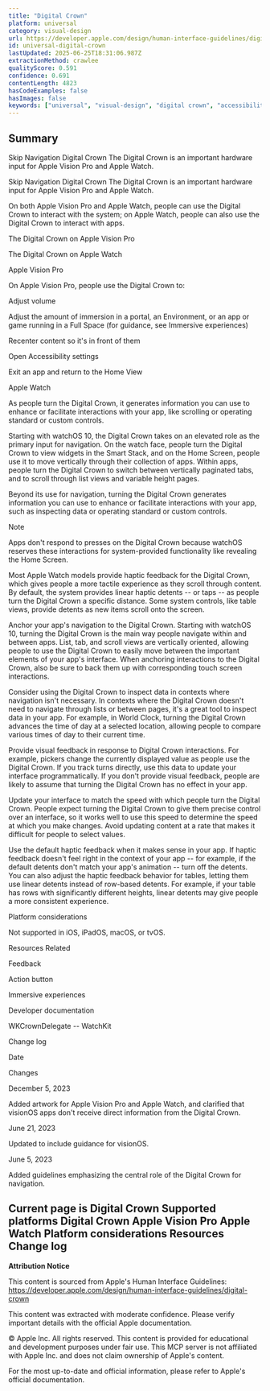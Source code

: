 ```yaml
---
title: "Digital Crown"
platform: universal
category: visual-design
url: https://developer.apple.com/design/human-interface-guidelines/digital-crown
id: universal-digital-crown
lastUpdated: 2025-06-25T18:31:06.987Z
extractionMethod: crawlee
qualityScore: 0.591
confidence: 0.691
contentLength: 4823
hasCodeExamples: false
hasImages: false
keywords: ["universal", "visual-design", "digital crown", "accessibility", "animation", "controls", "feedback", "input", "interface", "navigation"]
---
```

## Summary

Skip Navigation
Digital Crown
The Digital Crown is an important hardware input for Apple Vision Pro and Apple Watch.

Skip Navigation
Digital Crown
The Digital Crown is an important hardware input for Apple Vision Pro and Apple Watch.

On both Apple Vision Pro and Apple Watch, people can use the Digital Crown to interact with the system; on Apple Watch, people can also use the Digital Crown to interact with apps.

The Digital Crown on Apple Vision Pro

The Digital Crown on Apple Watch

Apple Vision Pro

On Apple Vision Pro, people use the Digital Crown to:

Adjust volume

Adjust the amount of immersion in a portal, an Environment, or an app or game running in a Full Space (for guidance, see Immersive experiences)

Recenter content so it's in front of them

Open Accessibility settings

Exit an app and return to the Home View

Apple Watch

As people turn the Digital Crown, it generates information you can use to enhance or facilitate interactions with your app, like scrolling or operating standard or custom controls.

Starting with watchOS 10, the Digital Crown takes on an elevated role as the primary input for navigation. On the watch face, people turn the Digital Crown to view widgets in the Smart Stack, and on the Home Screen, people use it to move vertically through their collection of apps. Within apps, people turn the Digital Crown to switch between vertically paginated tabs, and to scroll through list views and variable height pages.

Beyond its use for navigation, turning the Digital Crown generates information you can use to enhance or facilitate interactions with your app, such as inspecting data or operating standard or custom controls.

Note

Apps don't respond to presses on the Digital Crown because watchOS reserves these interactions for system-provided functionality like revealing the Home Screen.

Most Apple Watch models provide haptic feedback for the Digital Crown, which gives people a more tactile experience as they scroll through content. By default, the system provides linear haptic detents -- or taps -- as people turn the Digital Crown a specific distance. Some system controls, like table views, provide detents as new items scroll onto the screen.

Anchor your app's navigation to the Digital Crown. Starting with watchOS 10, turning the Digital Crown is the main way people navigate within and between apps. List, tab, and scroll views are vertically oriented, allowing people to use the Digital Crown to easily move between the important elements of your app's interface. When anchoring interactions to the Digital Crown, also be sure to back them up with corresponding touch screen interactions.

Consider using the Digital Crown to inspect data in contexts where navigation isn't necessary. In contexts where the Digital Crown doesn't need to navigate through lists or between pages, it's a great tool to inspect data in your app. For example, in World Clock, turning the Digital Crown advances the time of day at a selected location, allowing people to compare various times of day to their current time.

Provide visual feedback in response to Digital Crown interactions. For example, pickers change the currently displayed value as people use the Digital Crown. If you track turns directly, use this data to update your interface programmatically. If you don't provide visual feedback, people are likely to assume that turning the Digital Crown has no effect in your app.

Update your interface to match the speed with which people turn the Digital Crown. People expect turning the Digital Crown to give them precise control over an interface, so it works well to use this speed to determine the speed at which you make changes. Avoid updating content at a rate that makes it difficult for people to select values.

Use the default haptic feedback when it makes sense in your app. If haptic feedback doesn't feel right in the context of your app -- for example, if the default detents don't match your app's animation -- turn off the detents. You can also adjust the haptic feedback behavior for tables, letting them use linear detents instead of row-based detents. For example, if your table has rows with significantly different heights, linear detents may give people a more consistent experience.

Platform considerations

Not supported in iOS, iPadOS, macOS, or tvOS.

Resources
Related

Feedback

Action button

Immersive experiences

Developer documentation

WKCrownDelegate -- WatchKit

Change log

Date

Changes

December 5, 2023

Added artwork for Apple Vision Pro and Apple Watch, and clarified that visionOS apps don't receive direct information from the Digital Crown.

June 21, 2023

Updated to include guidance for visionOS.

June 5, 2023

Added guidelines emphasizing the central role of the Digital Crown for navigation.

Current page is Digital Crown
Supported platforms
Digital Crown
Apple Vision Pro
Apple Watch
Platform considerations
Resources
Change log
---

**Attribution Notice**

This content is sourced from Apple's Human Interface Guidelines: https://developer.apple.com/design/human-interface-guidelines/digital-crown

This content was extracted with moderate confidence. Please verify important details with the official Apple documentation.

© Apple Inc. All rights reserved. This content is provided for educational and development purposes under fair use. This MCP server is not affiliated with Apple Inc. and does not claim ownership of Apple's content.

For the most up-to-date and official information, please refer to Apple's official documentation.
